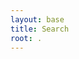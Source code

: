 ```yaml
---
layout: base
title: Search
root: .
---
```

<ul id="search-results"></ul>

<ul id="search-results" class="side-nav"></ul>

<script>
  window.store = {
    {% assign collections = '' | split: ',' %}
    {%- for collection in site.collections -%}
      {%- unless collection.docs.size == 0 or collection.label == 'episodes' -%}{%- assign collections = collections | push: collection -%}{%- endunless -%}
    {%- endfor -%}
    {%- assign num_of_collections = collections | size -%}
    {%- for collection in collections -%}
      {%- assign collection_counter = forloop.index -%}
      {%- assign collection_size = collection.docs.size -%}
      {%- assign collection_title = "" -%}
      {%- for nav_list_collection in site.data.navigation-list.navigation_list -%}
        {%- if collection.label == nav_list_collection.id -%}
          {%- assign collection_title = nav_list_collection.title -%}
        {%- endif -%}
      {%- endfor -%}
      {%- for page in collection.docs -%}
    "{{ page.url | slugify }}": {
    "title": "{{ page.title | xml_escape }}",
    "collection_title": "{{ collection_title }}",
    "url": "{{ page.url | xml_escape | relative_url | append: '.html' }}",
    "tags": "{{ page.tags | join: ', ' }}",
    }{% unless collection_counter == num_of_collections and forloop.index == collection_size %},
    {% endunless %}
      {%- endfor -%}
    {% endfor %}
  };
</script>


<script src="{{page.root }}/assets/js/lunr.min.js"></script>

<script src="{{ page.root }}/assets/js/jquery.min.js"></script>
<script src="{{ page.root }}/assets/js/search.js"></script>
